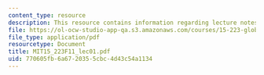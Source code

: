 ```yaml
---
content_type: resource
description: This resource contains information regarding lecture notes.
file: https://ol-ocw-studio-app-qa.s3.amazonaws.com/courses/15-223-global-markets-national-politics-and-the-competitive-advantage-of-firms-fall-2011/770605fb6a6720355cbc4d43c54a1134_MIT15_223F11_lec01.pdf
file_type: application/pdf
resourcetype: Document
title: MIT15_223F11_lec01.pdf
uid: 770605fb-6a67-2035-5cbc-4d43c54a1134
---
```

